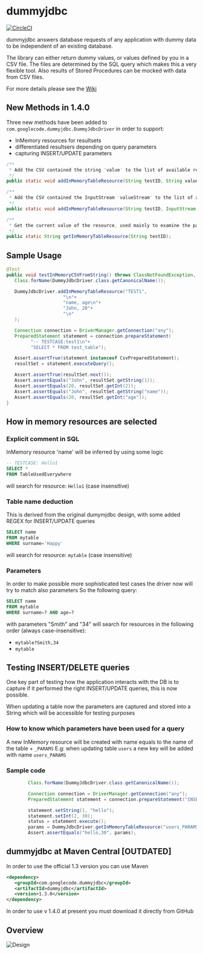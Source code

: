 # dummyjdbc 
[![CircleCI](https://circleci.com/gh/kaiwinter/dummyjdbc.svg?style=svg)](https://circleci.com/gh/kaiwinter/dummyjdbc)

dummyjdbc answers database requests of any application with dummy data to be independent of an existing database.

The library can either return dummy values, or values defined by you in a CSV file. The files are determined by the SQL query which makes this a very flexible tool. Also results of Stored Procedures can be mocked with data from CSV files.

For more details please see the [Wiki](https://github.com/kaiwinter/dummyjdbc/wiki)

## New Methods in 1.4.0
Three new methods have been added to `com.googlecode.dummyjdbc.DummyJdbcDriver` in order to support:
* InMemory resources for resultsets
* differentiated resultsers depending on query parameters
* capturing INSERT/UPDATE parameters

```Java
/**
 * Add the CSV contained the string 'value' to the list of available resultsets
 */
public static void addInMemoryTableResource(String testID, String value);

/**
 * Add the CSV contained the InputStream 'valueStream' to the list of available resultsets
 */
public static void addInMemoryTableResource(String testID, InputStream valueStream);

/**
 * Get the current value of the resource, used mainly to examine the parameters used for INSERT/UPDATE queries
 */
public static String getInMemoryTableResource(String testID);
```

## Sample Usage
```java
@Test
public void testInMemoryCSVFromString() throws ClassNotFoundException, URISyntaxException, SQLException {
   Class.forName(DummyJdbcDriver.class.getCanonicalName());

   DummyJdbcDriver.addInMemoryTableResource("TEST1", 
                     "\n"+
                     "name, age\n"+
                     "John, 20"+
                     "\n"
   );

   Connection connection = DriverManager.getConnection("any");
   PreparedStatement statement = connection.prepareStatement(
         "-- TESTCASE:test1\n"+
         "SELECT * FROM test_table");

   Assert.assertTrue(statement instanceof CsvPreparedStatement);
   resultSet = statement.executeQuery();

   Assert.assertTrue(resultSet.next());
   Assert.assertEquals("John", resultSet.getString(1));
   Assert.assertEquals(20, resultSet.getInt(2));
   Assert.assertEquals("John", resultSet.getString("name"));
   Assert.assertEquals(20, resultSet.getInt("age"));
}
```

## How in memory resources are selected

### Explicit comment in SQL
InMemory resource 'name' will be inferred by using some logic

```SQL
-- TESTCASE: Hello1
SELECT *
FROM TableUsedEverywhere
```
will search for resource: `Hello1` (case insensitive)

### Table name deduction
This is derived from the original dumymjdbc design, with some added REGEX for INSERT/UPDATE queries

```SQL
SELECT name
FROM mytable
WHERE surname='Happy'
```
will search for resource: `mytable` (case insensitive)

### Parameters
In order to make possible more sophisticated test cases the driver now will try to match also parameters
So the following query:
```SQL
SELECT name
FROM mytable
WHERE surname=? AND age=?
```
with parameters "Smith" and "34" will search for resources in the following order (always case-insensitive):
* `mytable?Smith,34`
* `mytable`

## Testing INSERT/DELETE queries
One key part of testing how the application interacts with the DB is to capture if it performed the right INSERT/UPDATE queries, this is now possible.

When updating a table now the parameters are captured and stored into a String which will be accessible for testing purposes

### How to know which parameters have been used for a query
A new InMemory resource will be created with name equals to the name of the table + `_PARAMS`
E.g: when updating table `users` a new key will be added with name `users_PARAMS`

### Sample code

```java
        Class.forName(DummyJdbcDriver.class.getCanonicalName());

        Connection connection = DriverManager.getConnection("any");
        PreparedStatement statement = connection.prepareStatement("INSERT INTO users (name,age) VALUES (?,?) ");

        statement.setString(1, "hello");
        statement.setInt(2, 30);
        status = statement.execute();
        params = DummyJdbcDriver.getInMemoryTableResource("users_PARAMS");
        Assert.assertEquals("hello,30", params);
```


## dummyjdbc at Maven Central [OUTDATED]

In order to use the official 1.3 version you can use Maven
```xml
<dependency>
   <groupId>com.googlecode.dummyjdbc</groupId>
   <artifactId>dummyjdbc</artifactId>
   <version>1.3.0</version>
</dependency>
```

In order to use v 1.4.0 at present you must download it directly from GitHub


## Overview

![Design](https://raw.githubusercontent.com/wiki/kaiwinter/dummyjdbc/images/dummyjdbc-design.png)
